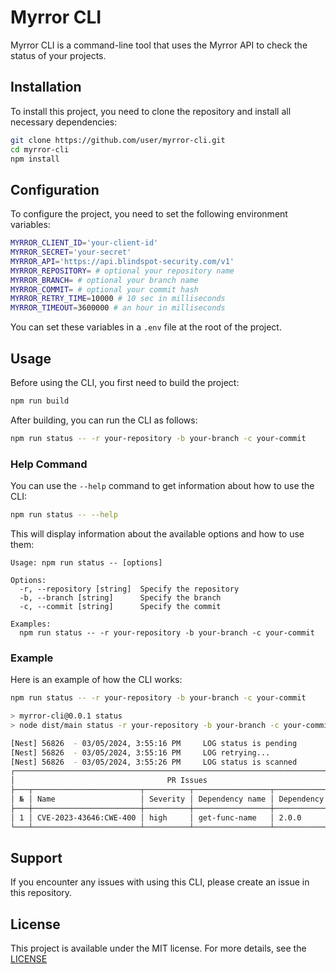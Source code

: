 # Myrror CLI

Myrror CLI is a command-line tool that uses the Myrror API to check the status of your projects.

## Installation

To install this project, you need to clone the repository and install all necessary dependencies:

```bash
git clone https://github.com/user/myrror-cli.git
cd myrror-cli
npm install
```

## Configuration

To configure the project, you need to set the following environment variables:

```bash
MYRROR_CLIENT_ID='your-client-id'
MYRROR_SECRET='your-secret'
MYRROR_API='https://api.blindspot-security.com/v1'
MYRROR_REPOSITORY= # optional your repository name
MYRROR_BRANCH= # optional your branch name
MYRROR_COMMIT= # optional your commit hash
MYRROR_RETRY_TIME=10000 # 10 sec in milliseconds
MYRROR_TIMEOUT=3600000 # an hour in milliseconds
```

You can set these variables in a `.env` file at the root of the project.

## Usage

Before using the CLI, you first need to build the project:

```bash
npm run build
```

After building, you can run the CLI as follows:

```bash
npm run status -- -r your-repository -b your-branch -c your-commit
```

### Help Command

You can use the `--help` command to get information about how to use the CLI:

```bash
npm run status -- --help
```

This will display information about the available options and how to use them:

```
Usage: npm run status -- [options]

Options:
  -r, --repository [string]  Specify the repository
  -b, --branch [string]      Specify the branch
  -c, --commit [string]      Specify the commit

Examples:
  npm run status -- -r your-repository -b your-branch -c your-commit
```

### Example

Here is an example of how the CLI works:

```bash
npm run status -- -r your-repository -b your-branch -c your-commit

> myrror-cli@0.0.1 status
> node dist/main status -r your-repository -b your-branch -c your-commit

[Nest] 56826  - 03/05/2024, 3:55:16 PM     LOG status is pending
[Nest] 56826  - 03/05/2024, 3:55:16 PM     LOG retrying...
[Nest] 56826  - 03/05/2024, 3:55:26 PM     LOG status is scanned
┌──────────────────────────────────────────────────────────────────────────────┐
│                                  PR Issues                                   │
├───┬────────────────────────┬──────────┬─────────────────┬────────────────────┤
│ № │ Name                   │ Severity │ Dependency name │ Dependency version │
├───┼────────────────────────┼──────────┼─────────────────┼────────────────────┤
│ 1 │ CVE-2023-43646:CWE-400 │ high     │ get-func-name   │ 2.0.0              │
└───┴────────────────────────┴──────────┴─────────────────┴────────────────────┘
```

## Support

If you encounter any issues with using this CLI, please create an issue in this repository.

## License

This project is available under the MIT license. For more details, see the [LICENSE](LICENSE)

